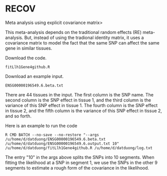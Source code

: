 # RECOV
Meta analysis using explicit covariance matrix>


This meta-analysis depends on the traditional random effects (RE) meta-analysis. But, instead of using the tradional identity matrix, it uses a covariance matrix to model the fact that the same SNP can affect the same gene in similar tissues. 

Download the code. 
```
fitLlh1Gene4github.R 
```

Download an example input. 
```
ENSG00000196549.6.beta.txt 
```
There are 44 tissues in the input. The first column is the SNP name. The second column is the SNP effect in tissue 1, and the third column is the variance of this SNP effect in tissue 1. The fourth column is the SNP effect in tissue 2, and the fifth column is the variance of this SNP effect in tissue 2, and so forth. 

Here is an example to run the code 

```
R CMD BATCH --no-save --no-restore "--args /u/home/d/datduong/ENSG00000196549.6.beta.txt /u/home/d/datduong/ENSG00000196549.6.output.txt 10" /u/home/d/datduong/fitLlh1Gene4github.R /u/home/d/datduong/log.txt
```

The entry "10" in the args above splits the SNPs into 10 segments. When fitting the likelihood at a SNP in segment 1, we use the SNPs in the other 9 segments to estimate a rough form of the covariance in the likelihood. 

